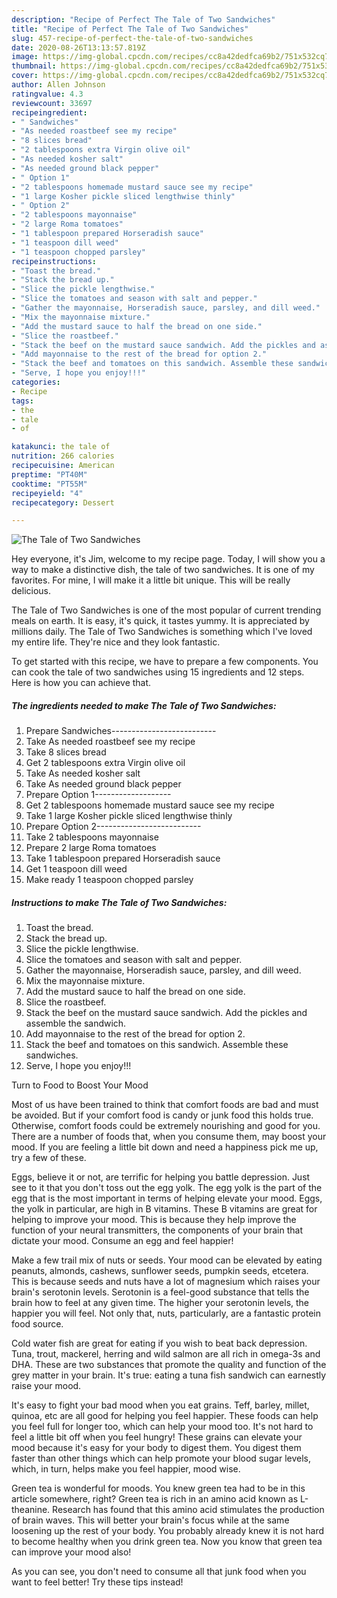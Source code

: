 ```yaml
---
description: "Recipe of Perfect The Tale of Two Sandwiches"
title: "Recipe of Perfect The Tale of Two Sandwiches"
slug: 457-recipe-of-perfect-the-tale-of-two-sandwiches
date: 2020-08-26T13:13:57.819Z
image: https://img-global.cpcdn.com/recipes/cc8a42dedfca69b2/751x532cq70/the-tale-of-two-sandwiches-recipe-main-photo.jpg
thumbnail: https://img-global.cpcdn.com/recipes/cc8a42dedfca69b2/751x532cq70/the-tale-of-two-sandwiches-recipe-main-photo.jpg
cover: https://img-global.cpcdn.com/recipes/cc8a42dedfca69b2/751x532cq70/the-tale-of-two-sandwiches-recipe-main-photo.jpg
author: Allen Johnson
ratingvalue: 4.3
reviewcount: 33697
recipeingredient:
- " Sandwiches"
- "As needed roastbeef see my recipe"
- "8 slices bread"
- "2 tablespoons extra Virgin olive oil"
- "As needed kosher salt"
- "As needed ground black pepper"
- " Option 1"
- "2 tablespoons homemade mustard sauce see my recipe"
- "1 large Kosher pickle sliced lengthwise thinly"
- " Option 2"
- "2 tablespoons mayonnaise"
- "2 large Roma tomatoes"
- "1 tablespoon prepared Horseradish sauce"
- "1 teaspoon dill weed"
- "1 teaspoon chopped parsley"
recipeinstructions:
- "Toast the bread."
- "Stack the bread up."
- "Slice the pickle lengthwise."
- "Slice the tomatoes and season with salt and pepper."
- "Gather the mayonnaise, Horseradish sauce, parsley, and dill weed."
- "Mix the mayonnaise mixture."
- "Add the mustard sauce to half the bread on one side."
- "Slice the roastbeef."
- "Stack the beef on the mustard sauce sandwich. Add the pickles and assemble the sandwich."
- "Add mayonnaise to the rest of the bread for option 2."
- "Stack the beef and tomatoes on this sandwich. Assemble these sandwiches."
- "Serve, I hope you enjoy!!!"
categories:
- Recipe
tags:
- the
- tale
- of

katakunci: the tale of 
nutrition: 266 calories
recipecuisine: American
preptime: "PT40M"
cooktime: "PT55M"
recipeyield: "4"
recipecategory: Dessert

---
```



![The Tale of Two Sandwiches](https://img-global.cpcdn.com/recipes/cc8a42dedfca69b2/751x532cq70/the-tale-of-two-sandwiches-recipe-main-photo.jpg)

Hey everyone, it's Jim, welcome to my recipe page. Today, I will show you a way to make a distinctive dish, the tale of two sandwiches. It is one of my favorites. For mine, I will make it a little bit unique. This will be really delicious.



The Tale of Two Sandwiches is one of the most popular of current trending meals on earth. It is easy, it's quick, it tastes yummy. It is appreciated by millions daily. The Tale of Two Sandwiches is something which I've loved my entire life. They're nice and they look fantastic.


To get started with this recipe, we have to prepare a few components. You can cook the tale of two sandwiches using 15 ingredients and 12 steps. Here is how you can achieve that.

<!--inarticleads1-->

##### The ingredients needed to make The Tale of Two Sandwiches:

1. Prepare  Sandwiches--------------------------
1. Take As needed roastbeef see my recipe
1. Take 8 slices bread
1. Get 2 tablespoons extra Virgin olive oil
1. Take As needed kosher salt
1. Take As needed ground black pepper
1. Prepare  Option 1-------------------
1. Get 2 tablespoons homemade mustard sauce see my recipe
1. Take 1 large Kosher pickle sliced lengthwise thinly
1. Prepare  Option 2--------------------------
1. Take 2 tablespoons mayonnaise
1. Prepare 2 large Roma tomatoes
1. Take 1 tablespoon prepared Horseradish sauce
1. Get 1 teaspoon dill weed
1. Make ready 1 teaspoon chopped parsley




<!--inarticleads2-->

##### Instructions to make The Tale of Two Sandwiches:

1. Toast the bread.
1. Stack the bread up.
1. Slice the pickle lengthwise.
1. Slice the tomatoes and season with salt and pepper.
1. Gather the mayonnaise, Horseradish sauce, parsley, and dill weed.
1. Mix the mayonnaise mixture.
1. Add the mustard sauce to half the bread on one side.
1. Slice the roastbeef.
1. Stack the beef on the mustard sauce sandwich. Add the pickles and assemble the sandwich.
1. Add mayonnaise to the rest of the bread for option 2.
1. Stack the beef and tomatoes on this sandwich. Assemble these sandwiches.
1. Serve, I hope you enjoy!!!




Turn to Food to Boost Your Mood


Most of us have been trained to think that comfort foods are bad and must be avoided. But if your comfort food is candy or junk food this holds true. Otherwise, comfort foods could be extremely nourishing and good for you. There are a number of foods that, when you consume them, may boost your mood. If you are feeling a little bit down and need a happiness pick me up, try a few of these.

Eggs, believe it or not, are terrific for helping you battle depression. Just see to it that you don't toss out the egg yolk. The egg yolk is the part of the egg that is the most important in terms of helping elevate your mood. Eggs, the yolk in particular, are high in B vitamins. These B vitamins are great for helping to improve your mood. This is because they help improve the function of your neural transmitters, the components of your brain that dictate your mood. Consume an egg and feel happier!

Make a few trail mix of nuts or seeds. Your mood can be elevated by eating peanuts, almonds, cashews, sunflower seeds, pumpkin seeds, etcetera. This is because seeds and nuts have a lot of magnesium which raises your brain's serotonin levels. Serotonin is a feel-good substance that tells the brain how to feel at any given time. The higher your serotonin levels, the happier you will feel. Not only that, nuts, particularly, are a fantastic protein food source.

Cold water fish are great for eating if you wish to beat back depression. Tuna, trout, mackerel, herring and wild salmon are all rich in omega-3s and DHA. These are two substances that promote the quality and function of the grey matter in your brain. It's true: eating a tuna fish sandwich can earnestly raise your mood. 

It's easy to fight your bad mood when you eat grains. Teff, barley, millet, quinoa, etc are all good for helping you feel happier. These foods can help you feel full for longer too, which can help your mood too. It's not hard to feel a little bit off when you feel hungry! These grains can elevate your mood because it's easy for your body to digest them. You digest them faster than other things which can help promote your blood sugar levels, which, in turn, helps make you feel happier, mood wise.

Green tea is wonderful for moods. You knew green tea had to be in this article somewhere, right? Green tea is rich in an amino acid known as L-theanine. Research has found that this amino acid stimulates the production of brain waves. This will better your brain's focus while at the same loosening up the rest of your body. You probably already knew it is not hard to become healthy when you drink green tea. Now you know that green tea can improve your mood also!

As you can see, you don't need to consume all that junk food when you want to feel better! Try  these tips  instead!

